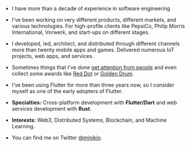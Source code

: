 - I have more than a decade of experience in software engineering

- I've been working on very different products, different markets, and various technologies. For high-profile clients like PepsiCo, Philip Morris International, Vorwerk, and start-ups on different stages.

- I developed, led, architect, and distributed through different channels more than twenty mobile apps and games. Delivered numerous IoT projects, web apps, and services.

- Sometimes things that I've done [get attention from people](https://apps.apple.com/de/app/official-cookidoo-app/id714004506) and even collect some awards like [Red Dot](https://www.red-dot.org/project/thermomix-tm6-41286) or [Golden Drum](https://www.behance.net/gallery/18282261/BRAHM-Device-Application).

- I’ve been using Flutter for more than three years now, so I consider myself as one of the early adopters of Flutter.

- __Specialties:__ Cross-platform development with **Flutter/Dart** and web services development with **Rust**.

- __Interests:__ Web3, Distributed Systems, Blockchain, and Machine Learning.

- You can find me on Twitter [@minikin](https://twitter.com/minikin).
